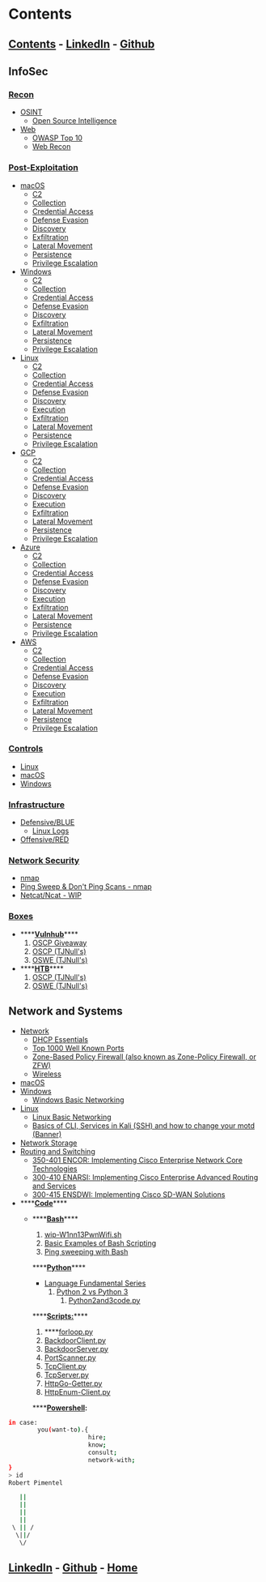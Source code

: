 # Contents

## [Contents](https://www.todosec.com/) - [LinkedIn](https://linkedin.com/in/pimentelrobert1) - [Github](https://github.com/pr0b3r7)

## InfoSec

### [Recon](infosec/topics/recon/)

* [OSINT](infosec/topics/recon/osint/)
  * [Open Source Intelligence](infosec/topics/recon/osint/open-source-intelligence.md)
* [Web](infosec/topics/recon/web/)
  * [OWASP Top 10](infosec/topics/recon/web/owasp-top-10.md)
  * [Web Recon](infosec/topics/recon/web/web-recon.md)

### [Post-Exploitation](infosec/topics/post-exploitation/)

* [macOS](infosec/topics/post-exploitation/macos/)
  * [C2](infosec/topics/post-exploitation/macos/c2.md)
  * [Collection](infosec/topics/post-exploitation/macos/collection.md)
  * [Credential Access](infosec/topics/post-exploitation/macos/credential-access.md)
  * [Defense Evasion](infosec/topics/post-exploitation/macos/defense-evasion.md)
  * [Discovery](infosec/topics/post-exploitation/macos/discovery.md)
  * [Exfiltration](infosec/topics/post-exploitation/macos/exfiltration.md)
  * [Lateral Movement](infosec/topics/post-exploitation/macos/lateral-movement.md)
  * [Persistence](infosec/topics/post-exploitation/macos/persistence.md)
  * [Privilege Escalation](infosec/topics/post-exploitation/macos/privilege-escalation.md)
* [Windows](infosec/topics/post-exploitation/windows/)
  * [C2](infosec/topics/post-exploitation/windows/c2.md)
  * [Collection](infosec/topics/post-exploitation/windows/collection.md)
  * [Credential Access](infosec/topics/post-exploitation/windows/credential-access.md)
  * [Defense Evasion](infosec/topics/post-exploitation/windows/defense-evasion.md)
  * [Discovery](infosec/topics/post-exploitation/windows/discovery.md)
  * [Exfiltration](infosec/topics/post-exploitation/windows/exfiltration.md)
  * [Lateral Movement](infosec/topics/post-exploitation/windows/lateral-movement.md)
  * [Persistence](infosec/topics/post-exploitation/windows/persistence.md)
  * [Privilege Escalation](infosec/topics/post-exploitation/windows/privilege-escalation.md)
* [Linux](infosec/topics/post-exploitation/linux/)
  * [C2](infosec/topics/post-exploitation/linux/c2.md)
  * [Collection](infosec/topics/post-exploitation/linux/collection.md)
  * [Credential Access](infosec/topics/post-exploitation/linux/credential-access.md)
  * [Defense Evasion](infosec/topics/post-exploitation/linux/defense-evasion.md)
  * [Discovery](infosec/topics/post-exploitation/linux/discovery.md)
  * [Execution](infosec/topics/post-exploitation/linux/execution.md)
  * [Exfiltration](infosec/topics/post-exploitation/linux/exfiltration.md)
  * [Lateral Movement](infosec/topics/post-exploitation/linux/lateral-movement.md)
  * [Persistence](infosec/topics/post-exploitation/linux/persistence.md)
  * [Privilege Escalation](infosec/topics/post-exploitation/linux/privilege-escalation.md)
* [GCP](infosec/topics/post-exploitation/gcp/)
  * [C2](infosec/topics/post-exploitation/gcp/c2.md)
  * [Collection](infosec/topics/post-exploitation/gcp/collection.md)
  * [Credential Access](infosec/topics/post-exploitation/gcp/credential-access.md)
  * [Defense Evasion](infosec/topics/post-exploitation/gcp/defense-evasion.md)
  * [Discovery](infosec/topics/post-exploitation/gcp/discovery.md)
  * [Execution](infosec/topics/post-exploitation/gcp/execution.md)
  * [Exfiltration](infosec/topics/post-exploitation/gcp/exfiltration.md)
  * [Lateral Movement](infosec/topics/post-exploitation/gcp/lateral-movement.md)
  * [Persistence](infosec/topics/post-exploitation/gcp/persistence.md)
  * [Privilege Escalation](infosec/topics/post-exploitation/gcp/privilege-escalation.md)
* [Azure](infosec/topics/post-exploitation/azure/)
  * [C2](infosec/topics/post-exploitation/azure/c2.md)
  * [Collection](infosec/topics/post-exploitation/azure/collection.md)
  * [Credential Access](infosec/topics/post-exploitation/azure/credentialaccess.md)
  * [Defense Evasion](infosec/topics/post-exploitation/azure/defense-evasion.md)
  * [Discovery](infosec/topics/post-exploitation/azure/discovery.md)
  * [Execution](infosec/topics/post-exploitation/azure/execution.md)
  * [Exfiltration](infosec/topics/post-exploitation/azure/exfiltration.md)
  * [Lateral Movement](infosec/topics/post-exploitation/azure/lateral-movement.md)
  * [Persistence](infosec/topics/post-exploitation/azure/persistence.md)
  * [Privilege Escalation](infosec/topics/post-exploitation/azure/privilege-escalation.md)
* [AWS](infosec/topics/post-exploitation/aws/)
  * [C2](infosec/topics/post-exploitation/aws/c2.md)
  * [Collection](infosec/topics/post-exploitation/aws/collection.md)
  * [Credential Access](infosec/topics/post-exploitation/aws/credential-access.md)
  * [Defense Evasion](infosec/topics/post-exploitation/aws/defense-evasion.md)
  * [Discovery](infosec/topics/post-exploitation/aws/discovery.md)
  * [Execution](infosec/topics/post-exploitation/aws/execution.md)
  * [Exfiltration](infosec/topics/post-exploitation/aws/exfiltration.md)
  * [Lateral Movement](infosec/topics/post-exploitation/aws/lateral-movement.md)
  * [Persistence](infosec/topics/post-exploitation/aws/persistence.md)
  * [Privilege Escalation](infosec/topics/post-exploitation/aws/privilege-escalation.md)

### [Controls](infosec/topics/controls/)

* [Linux](infosec/topics/controls/linux/)
* [macOS](infosec/topics/controls/macos/)
* [Windows](infosec/topics/controls/windows/)

### [Infrastructure](infosec/topics/infrastructure/)

* [Defensive/BLUE](infosec/topics/infrastructure/defensive-blue/)
  * [Linux Logs](infosec/topics/infrastructure/defensive-blue/linux-logs.md)
* [Offensive/RED](infosec/topics/infrastructure/offensive-red/)

### [Network Security](infosec/topics/network-sec/) 

* [nmap](infosec/topics/network-sec/nmap.md)
* [Ping Sweep & Don't Ping Scans - nmap](infosec/topics/network-sec/ping-sweep-and-dont-ping-scans-nmap.md)
* [Netcat/Ncat - WIP](infosec/topics/network-sec/netcat-ncat-wip.md)

### [Boxes](infosec/topics/boxes/)

* \*\*\*\*[**Vulnhub**](infosec/topics/boxes/vulnhub/)\*\*\*\*
  1. [OSCP Giveaway](infosec/topics/boxes/vulnhub/oscp-giveaway.md)
  2. [OSCP \(TJNull's\)](infosec/topics/boxes/vulnhub/oscp-tjnull/)
  3. [OSWE \(TJNull's\)](infosec/topics/boxes/vulnhub/oswe-tjnulls/)
* \*\*\*\*[**HTB**](infosec/topics/boxes/htb/)\*\*\*\*
  1. [OSCP \(TJNull's\)](infosec/topics/boxes/htb/htb-oscp--tjnull/)
  2. [OSWE \(TJNull's\)](infosec/topics/boxes/htb/htb-oswe-tjnull/)

## Network and Systems

* [Network](network-and-systems/topics/network/)
  * [DHCP Essentials](network-and-systems/topics/network/dhcp.md)
  * [Top 1000 Well Known Ports](network-and-systems/topics/network/top-1000-well-known-ports.md)
  * [Zone-Based Policy Firewall \(also known as Zone-Policy Firewall, or ZFW\)](network-and-systems/topics/network/zone-based-policy-firewall-also-known-as-zone-policy-firewall-or-zfw.md)
  * [Wireless](network-and-systems/topics/network/wireless.md)
* [macOS](network-and-systems/topics/macos/)
* [Windows](network-and-systems/topics/windows/)
  * [Windows Basic Networking](network-and-systems/topics/windows/windows-basic-networking.md)
* [Linux](network-and-systems/topics/linux/)
  * [Linux Basic Networking](network-and-systems/topics/linux/linux-basic-networking.md)
  * [Basics of CLI, Services in Kali \(SSH\) and how to change your motd \(Banner\)](network-and-systems/topics/linux/basics-of-cli-services-in-kali-ssh.md)
* [Network Storage](network-and-systems/topics/network-storage.md)
* [Routing and Switching](network-and-systems/topics/routing-and-switching/)
  * [350-401 ENCOR: Implementing Cisco Enterprise Network Core Technologies](network-and-systems/topics/routing-and-switching/350-401-encor-implementing-cisco-enterprise-network-core-technologies/)
  * [300-410 ENARSI: Implementing Cisco Enterprise Advanced Routing and Services](network-and-systems/topics/routing-and-switching/300-410-enarsi-implementing-cisco-enterprise-advanced-routing-and-services.md)
  * [300-415 ENSDWI: Implementing Cisco SD-WAN Solutions](network-and-systems/topics/routing-and-switching/300-415-ensdwi-implementing-cisco-sd-wan-solutions.md)
* \*\*\*\*[**Code**](network-and-systems/topics/code/)\*\*\*\*
  * \*\*\*\*[**Bash**](network-and-systems/topics/code/code-bash/)\*\*\*\*

    1. [wip-W1nn13PwnWifi.sh](network-and-systems/topics/code/code-bash/wip-w1nn13pwnwifi.sh.md)
    2. [Basic Examples of Bash Scripting](network-and-systems/topics/code/code-bash/basic-examples-of-bash-scripting.md)
    3. [Ping sweeping with Bash](network-and-systems/topics/code/code-bash/ping-sweeping-with-bash.md)

    \*\*\*\*[**Python**](network-and-systems/topics/code/code-python/)\*\*\*\*

    * [Language Fundamental Series](network-and-systems/topics/code/code-python/language-fundamentals-series/)
      1. [Python 2 vs Python 3](network-and-systems/topics/code/code-python/language-fundamentals-series/python-2-vs-python-3-wip/)
         1. [Python2and3code.py](network-and-systems/topics/code/code-python/language-fundamentals-series/python-2-vs-python-3-wip/python2and3code.py.md)

    \*\*\*\*[**Scripts:**](network-and-systems/topics/code/code-python/scripts/)\*\*\*\*

    1. \*\*\*\*[forloop.py](network-and-systems/topics/code/code-python/scripts/forloop.py.md)
    2. [BackdoorClient.py](network-and-systems/topics/code/code-python/scripts/backdoorclient.py.md)
    3. [BackdoorServer.py](network-and-systems/topics/code/code-python/scripts/backdoorserver.py.md)
    4. [PortScanner.py](network-and-systems/topics/code/code-python/scripts/portscanner.py.md)
    5. [TcpClient.py](network-and-systems/topics/code/code-python/scripts/tcpclient.py.md)
    6. [TcpServer.py](network-and-systems/topics/code/code-python/scripts/tcpserver.py.md)
    7. [HttpGo-Getter.py](network-and-systems/topics/code/code-python/scripts/httpgo-getter.py.md)
    8. [HttpEnum-Client.py](network-and-systems/topics/code/code-python/scripts/httpenum-client.py.md)

    \*\*\*\*[**Powershell**](network-and-systems/topics/code/code-powershell.md)**:**

```bash
in case:
        you(want-to).{
                      hire;
                      know;
                      consult;
                      network-with;
}
> id
Robert Pimentel 

   ||
   ||
   ||
   ||
 \ || /
  \||/
   \/
```

## [LinkedIn](https://linkedin.com/in/pimentelrobert1) - [Github](https://github.com/pr0b3r7) - [Home ](https://todosec.com)

